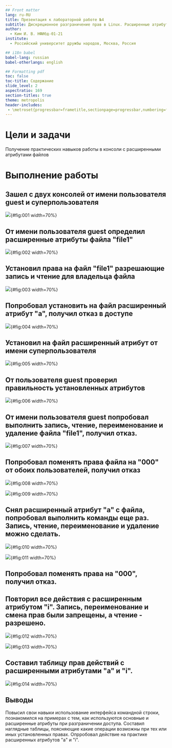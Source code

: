 ```yaml
---
## Front matter
lang: ru-RU
title: Презентация к лабораторной работе №4 
subtitle: Дискреционное разграничение прав в Linux. Расширенные атрибуты
author:
  - Ким И. В. НФИбд-01-21
institute:
  - Российский университет дружбы народов, Москва, Россия

## i18n babel
babel-lang: russian
babel-otherlangs: english

## Formatting pdf
toc: false
toc-title: Содержание
slide_level: 2
aspectratio: 169
section-titles: true
theme: metropolis
header-includes:
 - \metroset{progressbar=frametitle,sectionpage=progressbar,numbering=fraction}
---
```



# Цели и задачи

Получение практических навыков работы в консоли с расширенными атрибутами файлов
 
# Выполнение работы

## Зашел с двух консолей от имени пользователя guest и суперпользователя

![](image/1.png){#fig:001 width=70%}

## От имени пользователя guest определил расширенные атрибуты файла "file1"

![](image/2.png){#fig:002 width=70%}

## Установил права на файл "file1" разрешающие запись и чтение для владельца файла

![](image/3.png){#fig:003 width=70%}

## Попробовал установить на файл расширенный атрибут "a", получил отказ в доступе

![](image/4.png){#fig:004 width=70%}

## Установил на файл расширенный атрибут от имени суперпользователя

![](image/5.png){#fig:005 width=70%}

## От пользователя guest проверил правильность установленных атрибутов

![](image/6.png){#fig:006 width=70%}

## От имени пользователя guest попробовал выполнить запись, чтение, переименование и удаление файла "file1", получил отказ.

![](image/7.png){#fig:007 width=70%}

## Попробовал поменять права файла на "000" от обоих пользователей, получил отказ

![](image/8.png){#fig:008 width=70%}

![](image/9.png){#fig:009 width=70%}

## Снял расширенный атрибут "a" с файла, попробовал выполнить команды еще раз. Запись, чтение, переименование и удаление можно сделать. 

![](image/10.png){#fig:010 width=70%}

![](image/11.png){#fig:011 width=70%}

## Попробовал поменять права на "000", получил отказ.

## Повторил все действия с расширенным атрибутом "i". Запись, переименование и смена прав были запрещены, а чтение - разрешено.

![](image/12.png){#fig:012 width=70%}

![](image/13.png){#fig:013 width=70%}

## Составил таблицу прав действий с расширенными атрибутами "a" и "i".

![](image/14.png){#fig:014 width=70%}



## Выводы

Повысил свои навыки использование интерфейса командной строки, познакомился на примерах с тем, как используются основные и расширенные атрибуты
при разграничении доступа. Составил наглядные таблицы, поясняющие какие операции возможны при тех или иных установленных правах. Опрробовал 
действие на практике расширенных атрибутов "a" и "i".


